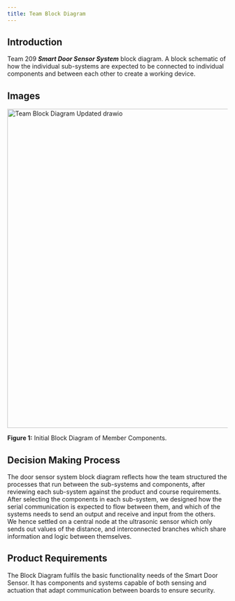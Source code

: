 ```yaml
---
title: Team Block Diagram
---
```


## Introduction

Team 209 **_Smart Door Sensor System_** block diagram.
A block schematic of how the individual sub-systems are expected to be connected to individual components and between each other to create a working device.

## Images

<img width="2671" height="729" alt="Team Block Diagram Updated drawio" src="https://github.com/user-attachments/assets/b8c12dd1-badc-4fe9-91f4-e31ebd3cebbe" />

**Figure 1:** Initial Block Diagram of Member Components.

## Decision Making Process
The door sensor system block diagram reflects how the team structured the processes that run between the sub-systems and components, after reviewing each sub-system against the product and course requirements. 
<br> After selecting the components in each sub-system, we designed how the serial communication is expected to flow between them, and which of the systems needs to send an output and receive and input from the others. 
<br>We hence settled on a central node at the ultrasonic sensor which only sends out values of the distance, and interconnected branches which share information and logic between themselves.

## Product Requirements
The Block Diagram fulfils the basic functionality needs of the Smart Door Sensor. It has components and systems capable of both sensing and actuation that adapt communication between boards to ensure security.
